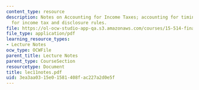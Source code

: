 ```yaml
---
content_type: resource
description: Notes on Accounting for Income Taxes; accounting for timing differences
  for income tax and disclosure rules.
file: https://ol-ocw-studio-app-qa.s3.amazonaws.com/courses/15-514-financial-and-managerial-accounting-summer-2003/3ea3aa0315e01581408fac227a2d0e5f_lec11notes.pdf
file_type: application/pdf
learning_resource_types:
- Lecture Notes
ocw_type: OCWFile
parent_title: Lecture Notes
parent_type: CourseSection
resourcetype: Document
title: lec11notes.pdf
uid: 3ea3aa03-15e0-1581-408f-ac227a2d0e5f
---
```

